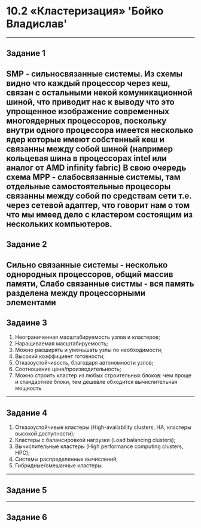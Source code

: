 # 10.2 «Кластеризация»  'Бойко Владислав'
---
## Задание 1
SMP - сильносвязанные системы. Из схемы видно что каждый процессор через кеш, связан с остальными некой комуникационной шиной, что приводит нас к выводу что это упрощенное изображение современных многоядерных процессоров, поскольку внутри одного процессора имеется несколько ядер которые имеют собстенный кеш и связанны между собой шиной (например кольцевая шина в процессорах intel или аналог от AMD infinity fabric) В свою очередь схема MPP  - слабосвязанные системы, там отдельные самостоятельные процесоры связанны между собой по средствам сети т.е. через сетевой адаптер, что говорит нам о том что мы имеед дело с кластером состоящим из нескольких компьютеров.
---
## Задание 2
Сильно связанные системы - несколько однородных процессоров, общий массив памяти, Слабо связанные систмы - вся память разделена между процессорными элементами
---
## Задаине 3 
1. Неограниченная масштабируемость узлов и кластеров;
3. Наращиваемая масштабируемость;
4. Можно расширять и уменьшать узлы по необходимости;
5. Высокий коэффициент готовности;
6. Отказоустойчивость, благодаря автономности узлов;
7. Соотношение цена/производительность;
8. Можно строить кластер из любых строительных блоков: чем проще и стандартнее блоки, тем дешевле обходится вычислительная мощность
---
## Задание 4
1. Отказоустойчивые кластеры (High-availability clusters, HA, кластеры высокой доступности);
2. Кластеры с балансировкой нагрузки (Load balancing clusters);
3. Вычислительные кластеры (High performance computing
clusters, HPC);
4. Системы распределенных вычислений;
5. Гибридные/смешанные кластеры.
---
## Задание 5

---
## Задание 6